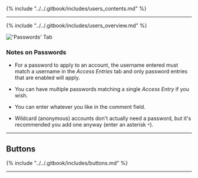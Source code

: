 {% include "../../.gitbook/includes/users_contents.md" %}

---

{% include "../../.gitbook/includes/users_overview.md" %}

!['Passwords' Tab](static/img/doc/users/passwords_tab.png)

### Notes on Passwords

* For a password to apply to an account, the username entered must match 
a username in the *Access Entries* tab and only password entries that are 
enabled will apply.

* You can have multiple passwords matching a single *Access Entry* if you 
wish.

* You can enter whatever you like in the comment field.

* Wildcard (anonymous) accounts don't actually need a password, but it's 
recommended you add one anyway (enter an asterisk `*`).

---

## Buttons

{% include "../../.gitbook/includes/buttons.md" %}


---

